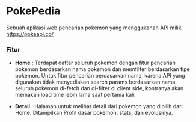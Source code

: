 # PokePedia

Sebuah aplikasi web pencarian pokemon yang menggukanan API milik https://pokeapi.co/

### Fitur

- **Home** :
  Terdapat daftar seluruh pokemon dengan fitur pencarian pokemon berdasarkan nama pokemon dan memfilter berdasarkan tipe pokemon. Untuk fitur pencarian berdasarkan nama, karena API yang digunakan tidak menyediakan search params berdasarkan nama, seluruh pokemon di-fetch dan di-filter di client side, kontranya akan memakan load time lebih lama saat pertama kali.

- **Detail** : Halaman untuk melihat detail dari pokemon yang dipilih dari Home. Ditampilkan Profil dasar pokemon, stats, dan evolusinya.
